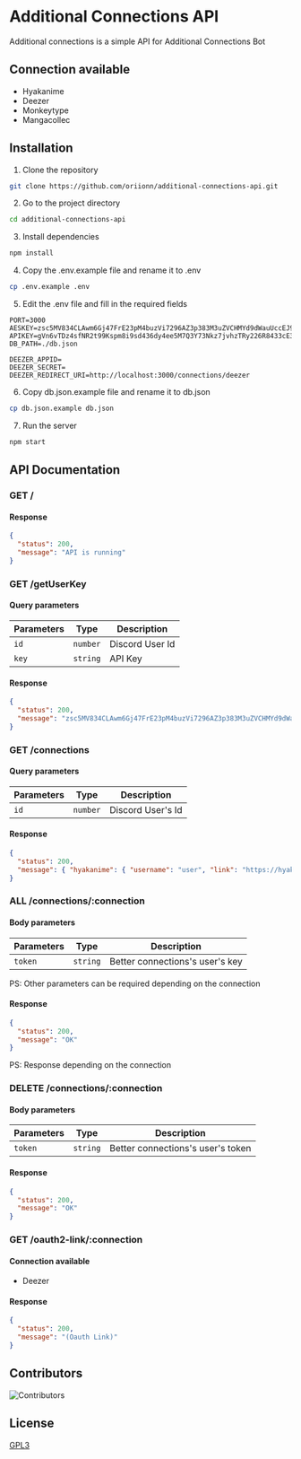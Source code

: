 # Additional Connections API
Additional connections is a simple API for Additional Connections Bot

## Connection available
- Hyakanime
- Deezer
- Monkeytype
- Mangacollec

## Installation
1. Clone the repository
```bash
git clone https://github.com/oriionn/additional-connections-api.git
```
2. Go to the project directory
```bash
cd additional-connections-api
```
3. Install dependencies
```bash
npm install
```
4. Copy the .env.example file and rename it to .env
```bash
cp .env.example .env
```
5. Edit the .env file and fill in the required fields
```dotenv
PORT=3000
AESKEY=zsc5MV834CLAwm6Gj47FrE23pM4buzVi7296AZ3p383M3uZVCHMYd9dWauUccEJ9Y2j8qiUikk2DG8mVB58593K524acY7qC8DivGQbknzWf3Nd227udK2UUpK9yL58w
APIKEY=gVn6vTDz4sfNR2t99Kspm8i9sd436dy4ee5M7Q3Y73Nkz7jvhzTRy226R8433cE3naydjGUsSMN5P6X2hR8cWZ336X75BnUYdQsVpzGuM99zE6F84Am7h3J8yFNSQ2TU
DB_PATH=./db.json

DEEZER_APPID=
DEEZER_SECRET=
DEEZER_REDIRECT_URI=http://localhost:3000/connections/deezer
```
6. Copy db.json.example file and rename it to db.json
```bash
cp db.json.example db.json
```
7. Run the server
```bash
npm start
```

## API Documentation
### GET / 
#### Response
```json 
{
  "status": 200,
  "message": "API is running"
}
```
### GET /getUserKey
#### Query parameters
| Parameters | Type     | Description     |
|------------|----------|-----------------|
| `id`       | `number` | Discord User Id |
| `key`      | `string` | API Key         |
#### Response
```json 
{
  "status": 200,
  "message": "zsc5MV834CLAwm6Gj47FrE23pM4buzVi7296AZ3p383M3uZVCHMYd9dWauUccEJ9Y2j8qiUikk2DG8mVB58593K524acY7qC8DivGQbknzWf3Nd227udK2UUpK9yL58w"
}
```
### GET /connections
#### Query parameters
| Parameters | Type     | Description       |
|------------|----------|-------------------|
| `id`       | `number` | Discord User's Id |
#### Response
```json 
{
  "status": 200,
  "message": { "hyakanime": { "username": "user", "link": "https://hyakanime.fr/profile/user" } }
}
```
### ALL /connections/:connection
#### Body parameters
| Parameters | Type     | Description                     |
|------------|----------|---------------------------------|
| `token`    | `string` | Better connections's user's key |
PS: Other parameters can be required depending on the connection
#### Response
```json 
{
  "status": 200,
  "message": "OK"
}
```
PS: Response depending on the connection

### DELETE /connections/:connection
#### Body parameters
| Parameters | Type     | Description                     |
|------------|----------|---------------------------------|
| `token`    | `string` | Better connections's user's token |

#### Response
```json 
{
  "status": 200,
  "message": "OK"
}
```

### GET /oauth2-link/:connection
#### Connection available
- Deezer
#### Response
```json
{
  "status": 200,
  "message": "(Oauth Link)"
}
```

## Contributors
![Contributors](https://contrib.rocks/image?repo=oriionn/additional-connections-api)

## License
[GPL3](https://github.com/oriionn/better-connections-api/blob/main/LICENSE)
